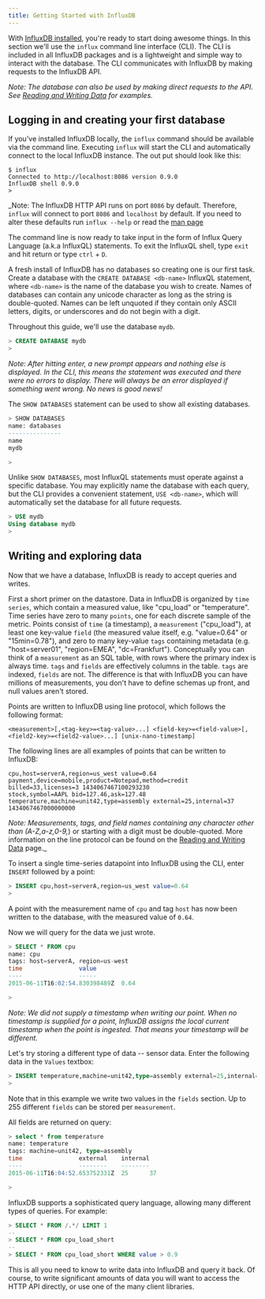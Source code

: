 ```yaml
---
title: Getting Started with InfluxDB
---
```


With [InfluxDB installed](installation.html), you're ready to start doing awesome things. In this section we'll use the `influx` command line interface (CLI). The CLI is included in all InfluxDB packages and is a lightweight and simple way to interact with the database. The CLI communicates with InfluxDB by making requests to the InfluxDB API. 

_Note: The database can also be used by making direct requests to the API. See [Reading and Writing Data](../concepts/reading_and_writing_data.html) for examples._

## Logging in and creating your first database
If you've installed InfluxDB locally, the `influx` command should be available via the command line. Executing `influx` will start the CLI and automatically connect to the local InfluxDB instance. The out put should look like this:

```
$ influx
Connected to http://localhost:8086 version 0.9.0
InfluxDB shell 0.9.0
> 
```

_Note: The InfluxDB HTTP API runs on port `8086` by default. Therefore, `influx` will connect to port `8086` and `localhost` by default. If you need to alter these defaults run `influx --help` or read the [man page](../clients/shell.html)

The command line is now ready to take input in the form of Influx Query Language (a.k.a InfluxQL) statements. To exit the InfluxQL shell, type `exit` and hit return or type `ctrl` + `D`.

A fresh install of InfluxDB has no databases so creating one is our first task. Create a database with the `CREATE DATABASE <db-name>` InfluxQL statement, where `<db-name>` is the name of the database you wish to create. Names of databases can contain any unicode character as long as the string is double-quoted. Names can be left unquoted if they contain only ASCII letters, digits, or underscores and do not begin with a digit.

Throughout this guide, we'll use the database `mydb`.

```sql
> CREATE DATABASE mydb
> 
```

_Note: After hitting enter, a new prompt appears and nothing else is displayed. In the CLI, this means the statement was executed and there were no errors to display. There will always be an error displayed if something went wrong. No news is good news!_

The `SHOW DATABASES` statement can be used to show all existing databases.

```sql
> SHOW DATABASES
name: databases
---------------
name
mydb

> 
```


Unlike `SHOW DATABASES`, most InfluxQL statements must operate against a specific database. You may explicitly name the database with each query, but the CLI provides a convenient statement, `USE <db-name>`, which will automatically set the database for all future requests.

```sql
> USE mydb
Using database mydb
> 
```

## Writing and exploring data

Now that we have a database, InfluxDB is ready to accept queries and writes.

First a short primer on the datastore. Data in InfluxDB is organized by `time series`, which contain a measured value, like "cpu_load" or "temperature". Time series have zero to many `points`, one for each discrete sample of the metric. Points consist of `time` (a timestamp), a `measurement` ("cpu_load"), at least one key-value `field` (the measured value itself, e.g. "value=0.64" or "15min=0.78"), and zero to many key-value `tags` containing metadata (e.g. "host=server01", "region=EMEA", "dc=Frankfurt"). Conceptually you can think of a `measurement` as an SQL table, with rows where the primary index is always time. `tags` and `fields` are effectively columns in the table. `tags` are indexed, `fields` are not. The difference is that with InfluxDB you can have millions of measurements, you don't have to define schemas up front, and null values aren't stored.

Points are written to InfluxDB using line protocol, which follows the following format:

```
<measurement>[,<tag-key>=<tag-value>...] <field-key>=<field-value>[,<field2-key>=<field2-value>...] [unix-nano-timestamp]
```

The following lines are all examples of points that can be written to InfluxDB:

```
cpu,host=serverA,region=us_west value=0.64
payment,device=mobile,product=Notepad,method=credit billed=33,licenses=3 1434067467100293230
stock,symbol=AAPL bid=127.46,ask=127.48 
temperature,machine=unit42,type=assembly external=25,internal=37 1434067467000000000
```

_Note: Measurements, tags, and field names containing any character other than (A-Z,a-z,0-9,_) or starting with a digit must be double-quoted. More information on the line protocol can be found on the [Reading and Writing Data](../concepts/reading_and_writing_data.html) page._

To insert a single time-series datapoint into InfluxDB using the CLI, enter `INSERT` followed by a point:

```sql
> INSERT cpu,host=serverA,region=us_west value=0.64
>
```

A point with the measurement name of `cpu` and tag `host` has now been written to the database, with the measured value of `0.64`.

Now we will query for the data we just wrote.

```sql
> SELECT * FROM cpu
name: cpu
tags: host=serverA, region=us-west
time                value
----                -----
2015-06-11T16:02:54.830398489Z  0.64

> 
```

_Note: We did not supply a timestamp when writing our point. When no timestamp is supplied for a point, InfluxDB assigns the local current timestamp when the point is ingested. That means your timestamp will be different._

Let's try storing a different type of data -- sensor data. Enter the following data in the `Values` textbox:

```sql
> INSERT temperature,machine=unit42,type=assembly external=25,internal=37
>
```

Note that in this example we write two values in the `fields` section. Up to 255 different `fields` can be stored per `measurement`. 

All fields are returned on query:

```sql
> select * from temperature
name: temperature
tags: machine=unit42, type=assembly
time                external    internal
----                --------    --------
2015-06-11T16:04:52.653752331Z  25      37

>
```

InfluxDB supports a sophisticated query language, allowing many different types of queries. For example:

```sql
> SELECT * FROM /.*/ LIMIT 1
--
> SELECT * FROM cpu_load_short
--
> SELECT * FROM cpu_load_short WHERE value > 0.9
```

This is all you need to know to write data into InfluxDB and query it back. Of course, to write significant amounts of data you will want to access the HTTP API directly, or use one of the many client libraries.
